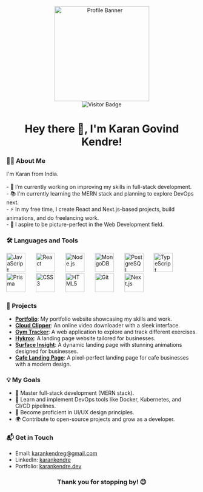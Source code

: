 <div align="center">
  <img src="https://pbs.twimg.com/media/Ge2mBZxaYAA4Mkb?format=jpg&name=900x900" height="250" alt="Profile Banner" />
</div>

<div align="center">
  <img src="https://visitor-badge.laobi.icu/badge?page_id=karankendre.karankendre&" alt="Visitor Badge" />
</div>

<h1 align="center">Hey there 👋, I'm Karan Govind Kendre!</h1>

<h3 align="left">👩‍💻 About Me</h3>
<p align="left">
I'm Karan from India.<br><br>
- 🔭 I’m currently working on improving my skills in full-stack development.<br>
- 📚 I'm currently learning the MERN stack and planning to explore DevOps next.<br>
- ⚡ In my free time, I create React and Next.js-based projects, build animations, and do freelancing work.<br>
- 🎯 I aspire to be picture-perfect in the Web Development field.<br>
</p>

<h3 align="left">🛠 Languages and Tools</h3>
<div align="left">
  <img src="https://cdn.jsdelivr.net/gh/devicons/devicon/icons/javascript/javascript-original.svg" height="50" alt="JavaScript" />
  <img width="20" />
  <img src="https://cdn.jsdelivr.net/gh/devicons/devicon/icons/react/react-original.svg" height="50" alt="React" />
  <img width="20" />
  <img src="https://cdn.jsdelivr.net/gh/devicons/devicon/icons/nodejs/nodejs-original.svg" height="50" alt="Node.js" />
  <img width="20" />
  <img src="https://cdn.jsdelivr.net/gh/devicons/devicon/icons/mongodb/mongodb-original-wordmark.svg" height="50" alt="MongoDB" />
  <img width="20" />
  <img src="https://cdn.jsdelivr.net/gh/devicons/devicon/icons/postgresql/postgresql-original-wordmark.svg" height="50" alt="PostgreSQL" />
  <img width="20" />
  <img src="https://cdn.jsdelivr.net/gh/devicons/devicon/icons/typescript/typescript-original.svg" height="50" alt="TypeScript" />
  <img width="20" />
  <img src="https://cdn.jsdelivr.net/gh/devicons/devicon/icons/prisma/prisma-original.svg" height="50" alt="Prisma" />
  <img width="20" />
  <img src="https://cdn.jsdelivr.net/gh/devicons/devicon/icons/css3/css3-original-wordmark.svg" height="50" alt="CSS3" />
  <img width="20" />
  <img src="https://cdn.jsdelivr.net/gh/devicons/devicon/icons/html5/html5-original-wordmark.svg" height="50" alt="HTML5" />
  <img width="20" />
  <img src="https://cdn.jsdelivr.net/gh/devicons/devicon/icons/git/git-original.svg" height="50" alt="Git" />
  <img width="20" />
  <img src="https://cdn.jsdelivr.net/gh/devicons/devicon/icons/nextjs/nextjs-original.svg" height="50" alt="Next.js" />
</div>

<h3 align="left">🌟 Projects</h3>
<div align="left">
  <ul>
    <li>
      <strong><a href="https://www.karank.tech/" target="_blank">Portfolio</a></strong>: My portfolio website showcasing my skills and work.
    </li>
    <li>
      <strong><a href="https://cloudclipper.vercel.app" target="_blank">Cloud Clipper</a></strong>: An online video downloader with a sleek interface.
    </li>
    <li>
      <strong><a href="https://fittrackdemo.vercel.app/" target="_blank">Gym Tracker</a></strong>: A web application to explore and track different exercises.
    </li>
    <li>
      <strong><a href="https://hykrox.vercel.app/" target="_blank">Hykrox</a></strong>: A landing page website tailored for businesses.
    </li>
    <li>
      <strong><a href="https://surface-insight.vercel.app/" target="_blank">Surface Insight</a></strong>: A dynamic landing page with stunning animations designed for businesses.
    </li>
    <li>
      <strong><a href="https://coffee-rho-ten.vercel.app/" target="_blank">Cafe Landing Page</a></strong>: A pixel-perfect landing page for cafe businesses with a modern design.
    </li>
  </ul>
</div>

<h3 align="left">💡 My Goals</h3>
<ul>
  <li>🚀 Master full-stack development (MERN stack).</li>
  <li>🌱 Learn and implement DevOps tools like Docker, Kubernetes, and CI/CD pipelines.</li>
  <li>🎨 Become proficient in UI/UX design principles.</li>
  <li>🌍 Contribute to open-source projects and grow as a developer.</li>
</ul>

<h3 align="left">📬 Get in Touch</h3>
<ul>
  <li>Email: <a href="mailto:karankendreg@gmail.com">karankendreg@gmail.com</a></li>
  <li>LinkedIn: <a href="https://www.linkedin.com/in/kendrekaran/" target="_blank">karankendre</a></li>
  <li>Portfolio: <a href="https://karank.tech" target="_blank">karankendre.dev</a></li>
</ul>

<div align="center">
  <h3>Thank you for stopping by! 😊</h3>
</div>
